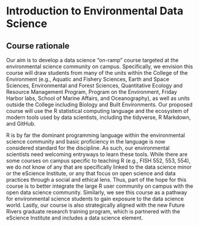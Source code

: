 # Introduction to Environmental Data Science

## Course rationale

Our aim is to develop a data science “on-ramp” course targeted at the environmental science community on campus.  Specifically, we envision this course will draw students from many of the units within the College of the Environment (e.g., Aquatic and Fishery Sciences, Earth and Space Sciences, Environmental and Forest Sciences, Quantitative Ecology and Resource Management Program, Program on the Environment, Friday Harbor labs, School of Marine Affairs, and Oceanography), as well as units outside the College including Biology and Built Environments.  Our proposed course will use the R statistical computing language and the ecosystem of modern tools used by data scientists, including the tidyverse, R Markdown, and GitHub.

R is by far the dominant programming language within the environmental science community and basic proficiency in the language is now considered standard for the discipline. As such, our environmental scientists need welcoming entryways to learn these tools.  While there are some courses on campus specific to teaching R (e.g., FISH 552, 553, 554), we do not know of any that are specifically linked to the data science minor or the eScience Institute, or any that focus on open science and data practices through a social and ethical lens. Thus, part of the hope for this course is to better integrate the large R user community on campus with the open data science community. Similarly, we see this course as a pathway for environmental science students to gain exposure to the data science world. Lastly, our course is also strategically aligned with the new Future Rivers graduate research training program, which is partnered with the eScience Institute and includes a data science element. 